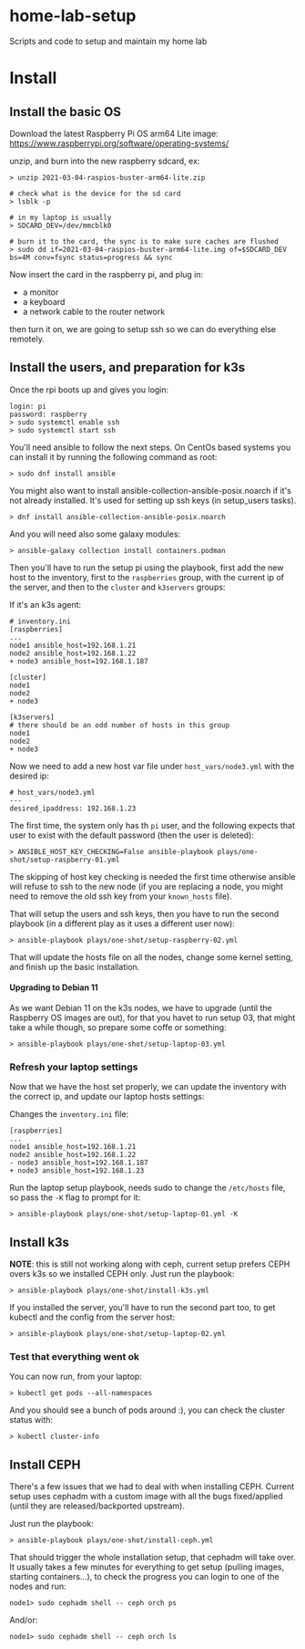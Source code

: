 # home-lab-setup
Scripts and code to setup and maintain my home lab

# Install
## Install the basic OS
Download the latest Raspberry Pi OS arm64 Lite image:
https://www.raspberrypi.org/software/operating-systems/

unzip, and burn into the new raspberry sdcard, ex:
```
> unzip 2021-03-04-raspios-buster-arm64-lite.zip

# check what is the device for the sd card
> lsblk -p

# in my laptop is usually
> SDCARD_DEV=/dev/mmcblk0

# burn it to the card, the sync is to make sure caches are flushed
> sudo dd if=2021-03-04-raspios-buster-arm64-lite.img of=$SDCARD_DEV bs=4M conv=fsync status=progress && sync
```

Now insert the card in the raspberry pi, and plug in:
* a monitor
* a keyboard
* a network cable to the router network

then turn it on, we are going to setup ssh so we can do everything else
remotely.

## Install the users, and preparation for k3s
Once the rpi boots up and gives you login:
```
login: pi
password: raspberry
> sudo systemctl enable ssh
> sudo systemctl start ssh
```

You'll need ansible to follow the next steps. On CentOs based systems you can
install it by running the following command as root:
```
> sudo dnf install ansible
```

You might also want to install ansible-collection-ansible-posix.noarch if it's
not already installed. It's used for setting up ssh keys (in setup_users tasks).

```
> dnf install ansible-collection-ansible-posix.noarch
```

And you will need also some galaxy modules:
```
> ansible-galaxy collection install containers.podman
```

Then you'll have to run the setup pi using the playbook, first add the new host
to the inventory, first to the `raspberries` group, with the current ip of the
server, and then to the `cluster` and `k3servers` groups:

If it's an k3s agent:
```
# inventory.ini
[raspberries]
...
node1 ansible_host=192.168.1.21
node2 ansible_host=192.168.1.22
+ node3 ansible_host=192.168.1.187

[cluster]
node1
node2
+ node3

[k3servers]
# there should be an odd number of hosts in this group
node1
node2
+ node3
```

Now we need to add a new host var file under `host_vars/node3.yml` with the
desired ip:
```
# host_vars/node3.yml
---
desired_ipaddress: 192.168.1.23
```


The first time, the system only has th `pi` user, and the following expects
that user to exist with the default password (then the user is deleted):
```
> ANSIBLE_HOST_KEY_CHECKING=False ansible-playbook plays/one-shot/setup-raspberry-01.yml
```

The skipping of host key checking is needed the first time otherwise ansible
will refuse to ssh to the new node (if you are replacing a node, you might need
to remove the old ssh key from your `known_hosts` file).

That will setup the users and ssh keys, then you have to run the second
playbook (in a different play as it uses a different user now):
```
> ansible-playbook plays/one-shot/setup-raspberry-02.yml
```

That will update the hosts file on all the nodes, change some kernel setting,
and finish up the basic installation.


#### Upgrading to Debian 11
As we want Debian 11 on the k3s nodes, we have to upgrade (until the Raspberry
OS images are out), for that you havet to run setup 03, that might take a
while though, so prepare some coffe or something:
```
> ansible-playbook plays/one-shot/setup-laptop-03.yml
```

### Refresh your laptop settings
Now that we have the host set properly, we can update the inventory with the
correct ip, and update our laptop hosts settings:

Changes the `inventory.ini` file:
```
[raspberries]
...
node1 ansible_host=192.168.1.21
node2 ansible_host=192.168.1.22
- node3 ansible_host=192.168.1.187
+ node3 ansible_host=192.168.1.23
```

Run the laptop setup playbook, needs sudo to change the `/etc/hosts` file, so
pass the `-K` flag to prompt for it:
```
> ansible-playbook plays/one-shot/setup-laptop-01.yml -K
```

## Install k3s
__NOTE__: this is still not working along with ceph, current setup prefers CEPH
overs k3s so we installed CEPH only.
Just run the playbook:
```
> ansible-playbook plays/one-shot/install-k3s.yml
```

If you installed the server, you'll have to run the second part too, to get
kubectl and the config from the server host:
```
> ansible-playbook plays/one-shot/setup-laptop-02.yml
```

### Test that everything went ok

You can now run, from your laptop:
```
> kubectl get pods --all-namespaces
```

And you should see a bunch of pods around :), you can check the cluster status
with:
```
> kubectl cluster-info
```

## Install CEPH
There's a few issues that we had to deal with when installing CEPH.
Current setup uses cephadm with a custom image with all the bugs fixed/applied
(until they are released/backported upstream).


Just run the playbook:
```
> ansible-playbook plays/one-shot/install-ceph.yml
```

That should trigger the whole installation setup, that cephadm will take over.
It usually takes a few minutes for everything to get setup (pulling images,
starting containers...), to check the progress you can login to one of the
nodes and run:
```
node1> sudo cephadm shell -- ceph orch ps
```
And/or:
```
node1> sudo cephadm shell -- ceph orch ls
```
